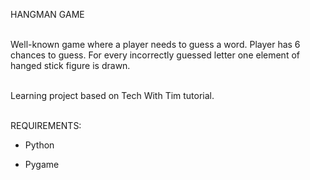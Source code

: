 HANGMAN GAME

<br/>Well-known game where a player needs to guess a word.
Player has 6 chances to guess. For every incorrectly guessed letter one element of hanged stick figure is drawn.

<br/>Learning project based on Tech With Tim tutorial.

<br/>REQUIREMENTS:

* Python

* Pygame
